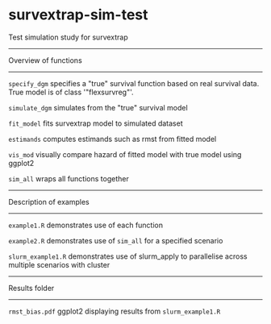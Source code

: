 # survextrap-sim-test
Test simulation study for survextrap
***********************************
Overview of functions
***********************************
``` specify_dgm ``` specifies a "true" survival function based on real survival data.
True model is of class '"flexsurvreg"'.

``` simulate_dgm ``` simulates from the "true" survival model

``` fit_model ``` fits survextrap model to simulated dataset

``` estimands ``` computes estimands such as rmst from fitted model

``` vis_mod ``` visually compare hazard of fitted model with true model using ggplot2

``` sim_all ``` wraps all functions together


***********************************
Description of examples
***********************************
``` example1.R ``` demonstrates use of each function

``` example2.R ``` demonstrates use of ``` sim_all ``` for a specified scenario

``` slurm_example1.R ``` demonstrates use of slurm_apply to parallelise across multiple scenarios with cluster

***********************************
Results folder
***********************************
``` rmst_bias.pdf ``` ggplot2 displaying results from ``` slurm_example1.R ```
